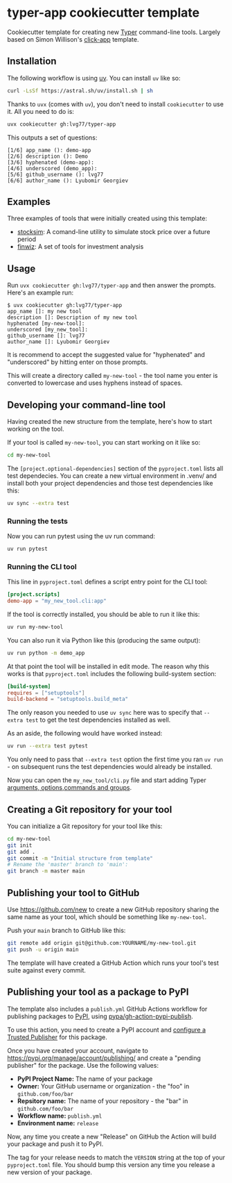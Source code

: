 # typer-app cookiecutter template

Cookiecutter template for creating new [Typer](https://typer.tiangolo.com) command-line tools.
Largely based on Simon Willison's [click-app](https://github.com/simonw/click-app) template.

## Installation

The following workflow is using [uv](https://docs.astral.sh/uv/). You can install `uv` like so:
```bash
curl -LsSf https://astral.sh/uv/install.sh | sh
```
Thanks to `uvx` (comes with `uv`), you don't need to install `cookiecutter` to use it. All you need to do is:
```bash
uvx cookiecutter gh:lvg77/typer-app
```

This outputs a set of questions:
```
[1/6] app_name (): demo-app
[2/6] description (): Demo
[3/6] hyphenated (demo-app): 
[4/6] underscored (demo_app): 
[5/6] github_username (): lvg77
[6/6] author_name (): Lyubomir Georgiev
```

## Examples

Three examples of tools that were initially created using this template:

- [stocksim](https://github.com/LVG77/stocksim): A comand-line utility to simulate stock price over a future period
- [finwiz](https://github.com/lvg77/finwiz): A set of tools for investment analysis

## Usage

Run `uvx cookiecutter gh:lvg77/typer-app` and then answer the prompts. Here's an example run:
```
$ uvx cookiecutter gh:lvg77/typer-app
app_name []: my new tool
description []: Description of my new tool
hyphenated [my-new-tool]:
underscored [my_new_tool]:
github_username []: lvg77
author_name []: Lyubomir Georgiev
```
It is recommend to accept the suggested value for "hyphenated" and "underscored" by hitting enter on those prompts.

This will create a directory called `my-new-tool` - the tool name you enter is converted to lowercase and uses hyphens instead of spaces.


## Developing your command-line tool

Having created the new structure from the template, here's how to start working on the tool.

If your tool is called `my-new-tool`, you can start working on it like so:
```bash
cd my-new-tool
```

The `[project.optional-dependencies]` section of the `pyproject.toml` lists all test dependecies. You can create a new virtual environment in .venv/ and install both your project dependencies and those test dependencies like this:
```bash
uv sync --extra test
```

### Running the tests

Now you can run pytest using the uv run command:
```bash
uv run pytest
```

### Running the CLI tool

This line in `pyproject.toml` defines a script entry point for the CLI tool:

```toml
[project.scripts]
demo-app = "my_new_tool.cli:app"
```
If the tool is correctly installed, you should be able to run it like this:
```bash
uv run my-new-tool
```
You can also run it via Python like this (producing the same output):
```bash
uv run python -m demo_app
```

At that point the tool will be installed in edit mode. The reason why this works is that `pyproject.toml` includes the following build-system section:
```toml
[build-system]
requires = ["setuptools"]
build-backend = "setuptools.build_meta"
```

The only reason you needed to use `uv sync` here was to specify that `--extra test` to get the test dependencies installed as well.

As an aside, the following would have worked instead:
```bash
uv run --extra test pytest
```
You only need to pass that `--extra test` option the first time you ran `uv run` - on subsequent runs the test dependencies would already be installed.


Now you can open the `my_new_tool/cli.py` file and start adding Typer [arguments, options,commands and groups](https://typer.tiangolo.com/tutorial/arguments/).

## Creating a Git repository for your tool

You can initialize a Git repository for your tool like this:
```bash
cd my-new-tool
git init
git add .
git commit -m "Initial structure from template"
# Rename the 'master' branch to 'main':
git branch -m master main
```
## Publishing your tool to GitHub

Use https://github.com/new to create a new GitHub repository sharing the same name as your tool, which should be something like `my-new-tool`.

Push your `main` branch to GitHub like this:
```bash
git remote add origin git@github.com:YOURNAME/my-new-tool.git
git push -u origin main
```
The template will have created a GitHub Action which runs your tool's test suite against every commit.

## Publishing your tool as a package to PyPI

The template also includes a `publish.yml` GitHub Actions workflow for publishing packages to [PyPI](https://pypi.org/), using [pypa/gh-action-pypi-publish](https://github.com/pypa/gh-action-pypi-publish).

To use this action, you need to create a PyPI account and [configure a Trusted Publisher](https://til.simonwillison.net/pypi/pypi-releases-from-github) for this package.

Once you have created your account, navigate to https://pypi.org/manage/account/publishing/ and create a "pending publisher" for the package. Use the following values:

- **PyPI Project Name:** The name of your package
- **Owner:** Your GitHub username or organization - the "foo" in `github.com/foo/bar`
- **Repsitory name:** The name of your repository - the "bar" in `github.com/foo/bar`
- **Workflow name:** `publish.yml`
- **Environment name:** `release`

Now, any time you create a new "Release" on GitHub the Action will build your package and push it to PyPI.

The tag for your release needs to match the `VERSION` string at the top of your `pyproject.toml` file. You should bump this version any time you release a new version of your package.
